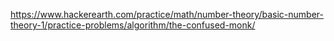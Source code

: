 https://www.hackerearth.com/practice/math/number-theory/basic-number-theory-1/practice-problems/algorithm/the-confused-monk/
